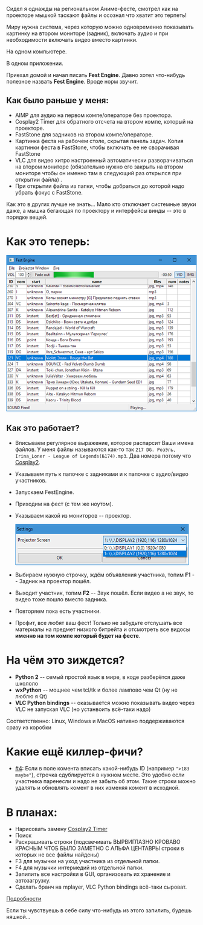 Сидел я однажды на региональном Аниме-фесте, смотрел как на проекторе мышкой таскают файлы и осознал что хватит это терпеть!

Миру нужна система, через которую можно одновременно показывать картинку на втором мониторе (задник), включать аудио и при необходимости включать видео вместо картинки.

На одном компьютере.

В одном приложении.

Приехал домой и начал писать **Fest Engine**. Давно хотел что-нибудь полезное назвать **Fest Engine**. Вроде норм звучит.

## Как было раньше у меня:

- AIMP для аудио на первом компе/операторе без проектора.
- Cosplay2 Timer для обратного отсчета на втором компе, который на проекторе.
- FastStone для задников на втором компе/операторе.
- Картинка феста на рабочем столе, скрытая панель задач. Копия картинки феста в FastStone, чтобы включать ее не сворачивая FastStone
- VLC для видео хитро настроенный автоматически разворачиваться на втором мониторе (обязательно нужно его закрыть на втором мониторе чтобы он именно там в следующий раз открылся при открытии файла) .
- При открытии файла из папки, чтобы добраться до которой надо убрать фокус с FastStone.

Как это в других лучше не знать... Мало кто отключает системные звуки даже, а мышка бегающая по проектору и интерфейсы винды -- это в порядке вещей.

# Как это теперь:

![так](scr.png)


## Как это работает?

- Вписываем регулярное выражение, которое распарсит Ваши имена файлов. У меня файлы называются как-то так 
  `217 DG. РозЭль, Irina_Loner - League of Legends(№174).mp3`. Два номера потому что [Cosplay2](http://cosplay2.ru).
- Указываем путь к папочке с задниками и к папочке с аудио/видео участников.
- Запускаем FestEngine.
- Приходим на фест (с тем же ноутом).
- Указываем какой из мониторов -- проектор.

    ![](settings.png)

- Выбираем нужную строчку, ждём объявления участника, топим **F1** -- Задник на проектор пошёл.
- Выходит участник, топим **F2** -- Звук пошёл. Если видео а не звук, то видео тоже пошло вместо задника.
- Повторяем пока есть участники.
- Профит, все любят ваш фест! Только не забудьте отслушать все материалы на предмет низкого битрейта и отсмотреть все видосы **именно на том компе который будет на фесте**. 

# На чём это зиждется?

- **Python 2** -- семый простой язык в мире, в коде разберётся даже школоло
- **wxPython** -- мощнее чем tcl/tk и более лампово чем Qt (ну не люблю я Qt)
- **VLC Python bindings** -- оказывается можно показывать видео через VLC не запуская VLC (но устанвоить всё-таки надо)

Соответственно: Linux, Windows и MacOS нативно поддерживаются сразу из коробки

# Какие ещё киллер-фичи?

- [#4](https://github.com/Himura2la/FestEngine/issues/4): Если в поле комента вписать какой-нибудь ID (например `">183 maybe"`), строчка сдублируется в нужном месте. Это удобно если участника паренесли и надо не забыть об этом. Такие строки можно удалять и обновлять комент в них изменяя комент в исходной.


# В планах:

- Нарисовать замену [Cosplay2 Timer](https://vk.com/cosplay2ru?w=wall-64774987_200)
- Поиск
- Раскрашивать строки (подсвечивать ВЫРВИГЛАЗНО КРОВАВО КРАСНЫМ ЧТОБ БЫЛО ЗАМЕТНО С АЛЬФА ЦЕНТАВРЫ строки в которых не все файлы найдены)
- F3 для музычки на уход участника из отдельной папки.
- F4 для музычки интермедий из отдельной папки.
- Запилить все настройки в GUI, организовать их хранение и автозагрузку.
- Сделать бранч на mplayer, VLC Python bindings всё-таки сыроват.

[Подробности](https://github.com/Himura2la/FestEngine/issues)

Если ты чувствуешь в себе силу что-нибудь из этого запилить, будешь няшкой...
